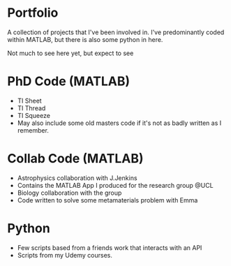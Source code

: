 # Portfolio
A collection of projects that I've been involved in. I've predominantly coded within MATLAB, but there is also some python in here.

Not much to see here yet, but expect to see

# PhD Code (MATLAB)
* TI Sheet
* TI Thread
* TI Squeeze
* May also include some old masters code if it's not as badly written as I remember.
    
# Collab Code (MATLAB)
 * Astrophysics collaboration with J.Jenkins
 * Contains the MATLAB App I produced for the research group @UCL
 * Biology collaboration with the group
 * Code written to solve some metamaterials problem with Emma
 
# Python
 * Few scripts based from a friends work that interacts with an API
 * Scripts from my Udemy courses.
 
 
